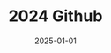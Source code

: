 ---
title: "2024 Github"
date: 2025-01-01
tags:
  - github
  - github-annual
contribution_count: 1140
---